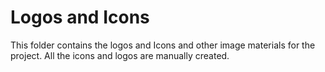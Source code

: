 # Logos and Icons
This folder contains the logos and Icons and other image materials for the project. All the icons and logos are manually created.
